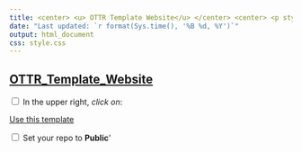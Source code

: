 ```yaml
---
title: <center> <u> OTTR Template Website</u> </center> <center> <p style = "color:#986753;"> {SUBTITLE} </p></center>
date: "Last updated: `r format(Sys.time(), '%B %d, %Y')`"
output: html_document
css: style.css
---
```



## [OTTR_Template_Website](https://github.com/jhudsl/OTTR_Template_Website)

<input type="checkbox">  In the upper right, _click on_: <div class = "github_button"> <a href="https://github.com/new?template_name=OTTR_Template_Website"> Use this template</a></div>

<input type="checkbox">  Set your repo to **Public**'
